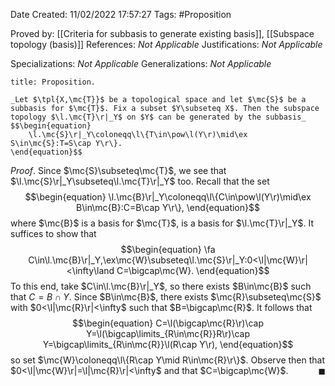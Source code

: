 <div class="topSpace"></div>

Date Created: 11/02/2022 17:57:27
Tags: #Proposition

Proved by: [[Criteria for subbasis to generate existing basis]], [[Subspace topology (basis)]]
References: _Not Applicable_
Justifications: _Not Applicable_

Specializations: _Not Applicable_
Generalizations: _Not Applicable_

``` ad-Proposition
title: Proposition.

_Let $\tpl{X,\mc{T}}$ be a topological space and let $\mc{S}$ be a subbasis for $\mc{T}$. Fix a subset $Y\subseteq X$. Then the subspace topology $\l.\mc{T}\r|_Y$ on $Y$ can be generated by the subbasis_
$$\begin{equation}
    \l.\mc{S}\r|_Y\coloneqq\l\{T\in\pow\l(Y\r)\mid\ex S\in\mc{S}:T=S\cap Y\r\}.
\end{equation}$$

```

_Proof_. Since $\mc{S}\subseteq\mc{T}$, we see that $\l.\mc{S}\r|_Y\subseteq\l.\mc{T}\r|_Y$ too. Recall that the set
$$\begin{equation}
    \l.\mc{B}\r|_Y\coloneqq\l\{C\in\pow\l(Y\r)\mid\ex B\in\mc{B}:C=B\cap Y\r\},
\end{equation}$$
where $\mc{B}$ is a basis for $\mc{T}$, is a basis for $\l.\mc{T}\r|_Y$. It suffices to show that
$$\begin{equation}
    \fa C\in\l.\mc{B}\r|_Y,\ex\mc{W}\subseteq\l.\mc{S}\r|_Y:0<\l|\mc{W}\r|<\infty\land C=\bigcap\mc{W}.
\end{equation}$$
To this end, take $C\in\l.\mc{B}\r|_Y$, so there exists $B\in\mc{B}$ such that $C=B\cap Y$. Since $B\in\mc{B}$, there exists $\mc{R}\subseteq\mc{S}$ with $0<\l|\mc{R}\r|<\infty$ such that $B=\bigcap\mc{R}$. It follows that
$$\begin{equation}
    C=\l(\bigcap\mc{R}\r)\cap Y=\l(\bigcap\limits_{R\in\mc{R}}R\r)\cap Y=\bigcap\limits_{R\in\mc{R}}\l(R\cap Y\r),
\end{equation}$$
so set $\mc{W}\coloneqq\l\{R\cap Y\mid R\in\mc{R}\r\}$. Observe then that $0<\l|\mc{W}\r|=\l|\mc{R}\r|<\infty$ and that $C=\bigcap\mc{W}$.<span style="float:right;">$\blacksquare$</span>
